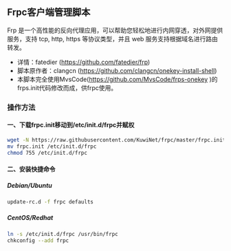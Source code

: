 ## Frpc客户端管理脚本
Frp 是一个高性能的反向代理应用，可以帮助您轻松地进行内网穿透，对外网提供服务，支持 tcp, http, https 等协议类型，并且 web 服务支持根据域名进行路由转发。

* 详情：fatedier (https://github.com/fatedier/frp)</br>
* 脚本原作者：clangcn (https://github.com/clangcn/onekey-install-shell)</br>
* 本脚本完全使用MvsCode(https://github.com/MvsCode/frps-onekey )的frps.init代码修改而成，供frpc使用。

### 操作方法
#### 一、下载frpc.init移动到/etc/init.d/frpc并赋权
~~~bash
wget -N https://raw.githubusercontent.com/KuwiNet/frpc/master/frpc.init -o ./frpc.init
mv frpc.init /etc/init.d/frpc
chmod 755 /etc/init.d/frpc
~~~
#### 二、安装快捷命令
##### Debian/Ubuntu
~~~bash
update-rc.d -f frpc defaults
~~~
##### CentOS/Redhat
~~~bash
ln -s /etc/init.d/frpc /usr/bin/frpc
chkconfig --add frpc
~~~
